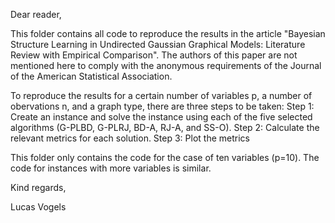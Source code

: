 Dear reader,

This folder contains all code to reproduce the results in the article "Bayesian Structure Learning in Undirected Gaussian Graphical Models: Literature Review with Empirical Comparison". The authors of this paper are not mentioned here to comply with the anonymous requirements of the Journal of the American Statistical Association. 

To reproduce the results for a certain number of variables p, a number of obervations n, and a graph type, there are three steps to be taken:
Step 1: Create an instance and solve the instance using each of the five selected algorithms (G-PLBD, G-PLRJ, BD-A, RJ-A, and SS-O).
Step 2: Calculate the relevant metrics for each solution.
Step 3: Plot the metrics

This folder only contains the code for the case of ten variables (p=10). The code for instances with more variables is similar.

Kind regards,

Lucas Vogels


